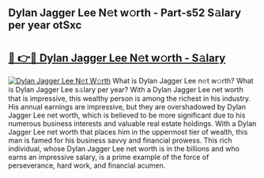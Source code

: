 ## Dylan Jagger Lee N𝚎t w𝚘rth - Part-s52 S𝚊lary per year otSxc

# <h2><a href="http://gc1ib9q.nevu.top/?p=Dylan+Jagger+Lee">🔗 👉🔴 Dylan Jagger Lee N𝚎t w𝚘rth - S𝚊lary</a></h2>

[![Dylan Jagger Lee N𝚎t W𝚘rth](https://i.imgur.com/Oavwk0R.jpeg)](http://gc1ib9q.nevu.top/?p=Dylan+Jagger+Lee)
What is Dylan Jagger Lee n𝚎t w𝚘rth? What is Dylan Jagger Lee s𝚊lary per year?
With a Dylan Jagger Lee net worth that is impressive, this wealthy person is among the richest in his industry. His annual earnings are impressive, but they are overshadowed by Dylan Jagger Lee net worth, which is believed to be more significant due to his numerous business interests and valuable real estate holdings. With a Dylan Jagger Lee net worth that places him in the uppermost tier of wealth, this man is famed for his business savvy and financial prowess. This rich individual, whose Dylan Jagger Lee net worth is in the billions and who earns an impressive salary, is a prime example of the force of perseverance, hard work, and financial acumen.
